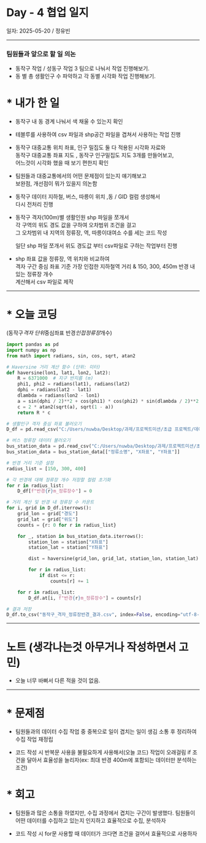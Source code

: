 # Day - 4 협업 일지

일자: 2025-05-20 / 정유빈

---

### 팀원들과 앞으로 할 일 의논

- 동작구 작업 / 성동구 작업 3 팀으로 나눠서 작업 진행해보기.
- 동 별 총 생활인구 수 파악하고 각 동별 시각화 작업 진행해보기.

# \* 내가 한 일

- 동작구 내 동 경계 나눠서 색 채울 수 있는지 확인
- 테블루를 사용하여 csv 파일과 shp공간 파일을 겹쳐서 사용하는 작업 진행

- 동작구 대중교통 위치 좌표, 인구 밀집도 둘 다 적용된 시각화 자료와  
  동작구 대중교통 좌표 지도 , 동작구 인구밀집도 지도 3개를 만들어보고,  
  어느것이 시각화 했을 때 보기 편한지 확인

- 팀원들과 대중교통에서의 어떤 문제점이 있는지 얘기해보고  
  보완점, 개선점이 뭐가 있을지 의논함

- 동작구 데이터 지하철, 버스, 따릉이 위치 ,동 / GID 컬럼 생성해서  
  다시 전처리 진행

- 동작구 격자(100m)별 생활인원 shp 파일을 쪼개서  
  각 구역의 위도 경도 값을 구하여 오차범위 조건을 걸고  
  그 오차범위 내 지역의 정류장, 역, 따릉이대여소 수를 세는 코드 작성

  일단 shp 파일 쪼개서 위도 경도값 부터 csv파일로 구하는 작업부터 진행

- shp 좌표 값을 정류장, 역 위치와 비교하여  
  격자 구간 중심 좌표 기준 가장 인접한 지하철역 거리 & 150, 300, 450m 반경 내 있는 정류장 개수  
  계산해서 csv 파일로 제작

---

# \* 오늘 코딩

(동작구*격자 단위*중심좌표 반경*인접정류장*개수)

```python
import pandas as pd
import numpy as np
from math import radians, sin, cos, sqrt, atan2

# Haversine 거리 계산 함수 (단위: 미터)
def haversine(lon1, lat1, lon2, lat2):
    R = 6371000  # 지구 반지름 (m)
    phi1, phi2 = radians(lat1), radians(lat2)
    dphi = radians(lat2 - lat1)
    dlambda = radians(lon2 - lon1)
    a = sin(dphi / 2)**2 + cos(phi1) * cos(phi2) * sin(dlambda / 2)**2
    c = 2 * atan2(sqrt(a), sqrt(1 - a))
    return R * c

# 생활인구 격자 중심 좌표 불러오기
D_df = pd.read_csv("C:/Users/nuwba/Desktop/과제/프로젝트미션/초급 프로젝트/데이터 수집/07_동작구_생산가능인구수격자(100m)/08_동작구_생활인구_격자_좌표.csv", encoding="utf-8-sig")

# 버스 정류장 데이터 불러오기
bus_station_data = pd.read_csv("C:/Users/nuwba/Desktop/과제/프로젝트미션/초급 프로젝트/데이터 수집/02_공공_서울시 버스정류소 위치정보.csv", encoding="cp949")
bus_station_data = bus_station_data[["정류소명", "X좌표", "Y좌표"]]

# 반경 거리 기준 설정
radius_list = [150, 300, 400]

# 각 반경에 대해 정류장 개수 저장할 컬럼 초기화
for r in radius_list:
    D_df[f"반경{r}m_정류장수"] = 0

# 거리 계산 및 반경 내 정류장 수 카운트
for i, grid in D_df.iterrows():
    grid_lon = grid["경도"]
    grid_lat = grid["위도"]
    counts = {r: 0 for r in radius_list}

    for _, station in bus_station_data.iterrows():
        station_lon = station["X좌표"]
        station_lat = station["Y좌표"]

        dist = haversine(grid_lon, grid_lat, station_lon, station_lat)

        for r in radius_list:
            if dist <= r:
                counts[r] += 1

    for r in radius_list:
        D_df.at[i, f"반경{r}m_정류장수"] = counts[r]

# 결과 저장
D_df.to_csv("동작구_격자_정류장반경_결과.csv", index=False, encoding="utf-8-sig")

```

---

# 노트 (생각나는것 아무거나 작성하면서 고민)

- 오늘 너무 바뻐서 다른 적을 것이 없음.

---

# \* 문제점

- 팀원들과의 데이터 수집 작업 중 중복으로 일이 겹치는 일이 생김
  소통 후 정리하여 수집 작업 재정립

- 코드 작성 시 반복문 사용을 불필요하게 사용해서(오늘 코드) 작업이 오래걸림
  if 조건을 달아서 효율성을 늘리자(ex: 최대 반경 400m에 포함되는 데이터만 분석하는 조건)

# \* 회고

- 팀원들과 많은 소통을 하였지만, 수집 과정에서 겹치는 구간이 발생했다.
  팀원들이 어떤 데이터를 수집하고 있는지 인지하고 효율적으로 수집, 분석하자

- 코드 작성 시 for문 사용할 때 데이터가 크다면 조건을 걸어서 효율적으로 사용하자
